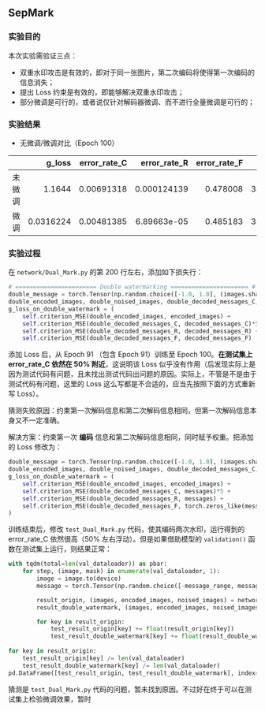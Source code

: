 ## SepMark

### 实验目的

本次实验需验证三点：

- 双重水印攻击是有效的，即对于同一张图片，第二次编码将使得第一次编码的信息消失；
- 提出 Loss 约束是有效的，即能够解决双重水印攻击；
- 部分微调是可行的，或者说仅针对解码器微调、而不进行全量微调是可行的；

### 实验结果

- 无微调/微调对比（Epoch 100）

|    |    g_loss |   error_rate_C |   error_rate_R |   error_rate_F |    psnr |     ssim |   g_loss_on_discriminator |   g_loss_on_encoder_MSE |   g_loss_on_encoder_LPIPS |   g_loss_on_decoder_C |   g_loss_on_decoder_R |   g_loss_on_decoder_F |   d_loss |   g_loss_on_double_watermark |   double_error_rate_C |   double_error_rate_R |   double_error_rate_F |
|---:|----------:|---------------:|---------------:|---------------:|--------:|---------:|--------------------------:|------------------------:|--------------------------:|----------------------:|----------------------:|----------------------:|---------:|-----------------------------:|----------------------:|----------------------:|----------------------:|
|  未微调 | 1.1644    |     0.00691318 |    0.000124139 |       0.478008 | 38.7788 | 0.938527 |                   2.03329 |             0.000531517 |                0.00808962 |           0.000523669 |           0.000302436 |           1.08015e-06 |  2.00961 |                   0.114804   |            0.498312   |              0.500698 |              0.487456 |
|  微调 | 0.0316224 |     0.00481385 |    6.89663e-05 |       0.485183 | 38.3354 | 0.929688 |                   2.12371 |             0.000589209 |                0.00874837 |           0.000439849 |           0.000251798 |           5.70558e-07 |  1.95333 |                   0.00159519 |            0.00129381 |              0        |              0.493148 |

### 实验过程

在 `network/Dual_Mark.py` 的第 200 行左右，添加如下损失行：

```Python
# ======================= Double watermarking ====================== #
double_message = torch.Tensor(np.random.choice([-1.0, 1.0], (images.shape[0], 128))).to('cuda')
double_encoded_images, double_noised_images, double_decoded_messages_C, double_decoded_messages_R, double_decoded_messages_F = self.encoder_decoder(encoded_images, double_message, masks)
g_loss_on_double_watermark = (
	self.criterion_MSE(double_encoded_images, encoded_images) + 
	self.criterion_MSE(double_decoded_messages_C, decoded_messages_C)*5 + 
	self.criterion_MSE(double_decoded_messages_R, decoded_messages_R) + 
	self.criterion_MSE(double_decoded_messages_F, decoded_messages_F)
```

添加 Loss 后，从 Epoch 91 （包含 Epoch 91）训练至 Epoch 100。**在测试集上 error_rate_C 依然在 50% 附近**，这说明该 Loss 似乎没有作用（后发现实际上是因为测试代码有问题，且未找出测试代码出问题的原因。实际上，不管是不是由于测试代码有问题，这里的 Loss 这么写都是不合适的，应当先按照下面的方式重新写 Loss）。

猜测失败原因：约束第一次解码信息和第二次解码信息相同，但第一次解码信息本身又不一定准确。

解决方案：约束第一次 **编码** 信息和第二次解码信息相同，同时赋予权重。把添加的 Loss 修改为：

```Python
double_message = torch.Tensor(np.random.choice([-1.0, 1.0], (images.shape[0], 128))).to('cuda')
double_encoded_images, double_noised_images, double_decoded_messages_C, double_decoded_messages_R, double_decoded_messages_F = self.encoder_decoder(encoded_images, double_message, masks)
g_loss_on_double_watermark = (
    self.criterion_MSE(double_encoded_images, encoded_images) + 
    self.criterion_MSE(double_decoded_messages_C, messages)*5 + 
    self.criterion_MSE(double_decoded_messages_R, messages) + 
    self.criterion_MSE(double_decoded_messages_F, torch.zeros_like(messages))
)
```

训练结束后，修改 `test_Dual_Mark.py` 代码，使其编码两次水印，运行得到的 error_rate_C 依然很高（50% 左右浮动）。但是如果借助模型的 `validation()` 函数在测试集上运行，则结果正常：

```Python
with tqdm(total=len(val_dataloader)) as pbar:
    for step, (image, mask) in enumerate(val_dataloader, 1):
        image = image.to(device)
        message = torch.Tensor(np.random.choice([-message_range, message_range], (image.shape[0], message_length))).to(device)

        result_origin, (images, encoded_images, noised_images) = network_origin.validation(image, message, mask)
        result_double_watermark, (images, encoded_images, noised_images) = network_double_watermark.validation(image, message, mask)

        for key in result_origin:
            test_result_origin[key] += float(result_origin[key])
            test_result_double_watermark[key] += float(result_double_watermark[key])
        
for key in result_origin:
    test_result_origin[key] /= len(val_dataloader)
    test_result_double_watermark[key] /= len(val_dataloader)
pd.DataFrame([test_result_origin, test_result_double_watermark], index=[0]).to_markdown("test_result.md")
```

猜测是 `test_Dual_Mark.py` 代码的问题，暂未找到原因。不过好在终于可以在测试集上检验微调效果，暂时